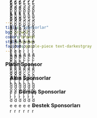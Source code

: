 ```yaml
---
title: "Sponsorlar"
bg: brown2
color: brown5
style: center
fa-icon: puzzle-piece text-darkestgray
---
```

<p><h3>Platin Sponsor</h3></p>
<p>
<figure style="margin:0; margin-left:1em; margin-bottom:1em; padding:0; float:left; text-align:center; position:relative; background:#000">
  <img src="../img/sponsor_placeholder.jpg" alt="" style="display:block; max-width:100%; margin:auto; padding:auto;"/>
  <figcaption style="position:absolute; left:0; bottom:0; width:100%; background: rgba(255,255,255,0.5);">Platin Sponsor Placeholder</figcaption>
</figure>
</p>
<p><h3>Altın Sponsorlar</h3></p>
<p>
<figure style="margin:0; margin-left:1em; margin-bottom:1em; padding:0; float:left; text-align:center; position:relative; background:#000">
  <img src="../img/sponsor_placeholder.jpg" alt="" style="display:block; max-width:100%; margin:auto; padding:auto;"/>
  <figcaption style="position:absolute; left:0; bottom:0; width:100%; background: rgba(255,255,255,0.5);">Altın Sponsor Placeholder</figcaption>
</figure>
<figure style="margin:0; margin-left:1em; margin-bottom:1em; padding:0; float:left; text-align:center; position:relative; background:#000">
  <img src="../img/sponsor_placeholder.jpg" alt="" style="display:block; max-width:100%; margin:auto; padding:auto;"/>
  <figcaption style="position:absolute; left:0; bottom:0; width:100%; background: rgba(255,255,255,0.5);">Altın Sponsor Placeholder</figcaption>
</figure>
<figure style="margin:0; margin-left:1em; margin-bottom:1em; padding:0; float:left; text-align:center; position:relative; background:#000">
  <img src="../img/sponsor_placeholder.jpg" alt="" style="display:block; max-width:100%; margin:auto; padding:auto;"/>
  <figcaption style="position:absolute; left:0; bottom:0; width:100%; background: rgba(255,255,255,0.5);">Altın Sponsor Placeholder</figcaption>
</figure>
</p>
<p><h3>Gümüş Sponsorlar</h3></p>
<p>
<figure style="margin:0; margin-left:1em; margin-bottom:1em; padding:0; float:left; text-align:center; position:relative; background:#000">
  <img src="../img/sponsor_placeholder.jpg" alt="" style="display:block; max-width:100%; margin:auto; padding:auto;"/>
  <figcaption style="position:absolute; left:0; bottom:0; width:100%; background: rgba(255,255,255,0.5);">Gümüş Sponsor Placeholder</figcaption>
</figure>
<figure style="margin:0; margin-left:1em; margin-bottom:1em; padding:0; float:left; text-align:center; position:relative; background:#000">
  <img src="../img/sponsor_placeholder.jpg" alt="" style="display:block; max-width:100%; margin:auto; padding:auto;"/>
  <figcaption style="position:absolute; left:0; bottom:0; width:100%; background: rgba(255,255,255,0.5);">Gümüş Sponsor Placeholder</figcaption>
</figure>
<figure style="margin:0; margin-left:1em; margin-bottom:1em; padding:0; float:left; text-align:center; position:relative; background:#000">
  <img src="../img/sponsor_placeholder.jpg" alt="" style="display:block; max-width:100%; margin:auto; padding:auto;"/>
  <figcaption style="position:absolute; left:0; bottom:0; width:100%; background: rgba(255,255,255,0.5);">Gümüş Sponsor Placeholder</figcaption>
</figure>
<figure style="margin:0; margin-left:1em; margin-bottom:1em; padding:0; float:left; text-align:center; position:relative; background:#000">
  <img src="../img/sponsor_placeholder.jpg" alt="" style="display:block; max-width:100%; margin:auto; padding:auto;"/>
  <figcaption style="position:absolute; left:0; bottom:0; width:100%; background: rgba(255,255,255,0.5);">Gümüş Sponsor Placeholder</figcaption>
</figure>
<figure style="margin:0; margin-left:1em; margin-bottom:1em; padding:0; float:left; text-align:center; position:relative; background:#000">
  <img src="../img/sponsor_placeholder.jpg" alt="" style="display:block; max-width:100%; margin:auto; padding:auto;"/>
  <figcaption style="position:absolute; left:0; bottom:0; width:100%; background: rgba(255,255,255,0.5);">Gümüş Sponsor Placeholder</figcaption>
</figure>
<figure style="margin:0; margin-left:1em; margin-bottom:1em; padding:0; float:left; text-align:center; position:relative; background:#000">
  <img src="../img/sponsor_placeholder.jpg" alt="" style="display:block; max-width:100%; margin:auto; padding:auto;"/>
  <figcaption style="position:absolute; left:0; bottom:0; width:100%; background: rgba(255,255,255,0.5);">Gümüş Sponsor Placeholder</figcaption>
</figure>
</p>
<p><h3>Destek Sponsorları</h3></p>
<p>
<figure style="margin:0; margin-left:1em; margin-bottom:1em; padding:0; float:left; text-align:center; position:relative; background:#000">
  <img src="../img/sponsor_placeholder.jpg" alt="" style="display:block; max-width:100%; margin:auto; padding:auto;"/>
  <figcaption style="position:absolute; left:0; bottom:0; width:100%; background: rgba(255,255,255,0.5);">Destek Sponsor Placeholder</figcaption>
</figure>
<figure style="margin:0; margin-left:1em; margin-bottom:1em; padding:0; float:left; text-align:center; position:relative; background:#000">
  <img src="../img/sponsor_placeholder.jpg" alt="" style="display:block; max-width:100%; margin:auto; padding:auto;"/>
  <figcaption style="position:absolute; left:0; bottom:0; width:100%; background: rgba(255,255,255,0.5);">Destek Sponsor Placeholder</figcaption>
</figure>
<figure style="margin:0; margin-left:1em; margin-bottom:1em; padding:0; float:left; text-align:center; position:relative; background:#000">
  <img src="../img/sponsor_placeholder.jpg" alt="" style="display:block; max-width:100%; margin:auto; padding:auto;"/>
  <figcaption style="position:absolute; left:0; bottom:0; width:100%; background: rgba(255,255,255,0.5);">Destek Sponsor Placeholder</figcaption>
</figure>
<figure style="margin:0; margin-left:1em; margin-bottom:1em; padding:0; float:left; text-align:center; position:relative; background:#000">
  <img src="../img/sponsor_placeholder.jpg" alt="" style="display:block; max-width:100%; margin:auto; padding:auto;"/>
  <figcaption style="position:absolute; left:0; bottom:0; width:100%; background: rgba(255,255,255,0.5);">Destek Sponsor Placeholder</figcaption>
</figure>
<figure style="margin:0; margin-left:1em; margin-bottom:1em; padding:0; float:left; text-align:center; position:relative; background:#000">
  <img src="../img/sponsor_placeholder.jpg" alt="" style="display:block; max-width:100%; margin:auto; padding:auto;"/>
  <figcaption style="position:absolute; left:0; bottom:0; width:100%; background: rgba(255,255,255,0.5);">Destek Sponsor Placeholder</figcaption>
</figure>
<figure style="margin:0; margin-left:1em; margin-bottom:1em; padding:0; float:left; text-align:center; position:relative; background:#000">
  <img src="../img/sponsor_placeholder.jpg" alt="" style="display:block; max-width:100%; margin:auto; padding:auto;"/>
  <figcaption style="position:absolute; left:0; bottom:0; width:100%; background: rgba(255,255,255,0.5);">Destek Sponsor Placeholder</figcaption>
</figure>
</p>
</center>



